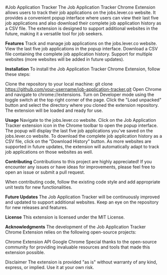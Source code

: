 #Job Application Tracker
The Job Application Tracker Chrome Extension allows users to track their job applications on the jobs.lever.co website. It provides a convenient popup interface where users can view their last five job applications and also download their complete job application history as a CSV file. The extension is designed to support additional websites in the future, making it a versatile tool for job seekers.

**Features**
Track and manage job applications on the jobs.lever.co website.
View the last five job applications in the popup interface.
Download a CSV file containing the complete job application history.
Support for multiple websites (more websites will be added in future updates).

**Installation**
To install the Job Application Tracker Chrome Extension, follow these steps:

Clone the repository to your local machine:
git clone https://github.com/your-username/job-application-tracker.git
Open Chrome and navigate to chrome://extensions.
Turn on Developer mode using the toggle switch at the top right corner of the page.
Click the "Load unpacked" button and select the directory where you cloned the extension repository.
The extension will be loaded and ready for use.

**Usage**
Navigate to the jobs.lever.co website.
Click on the Job Application Tracker extension icon in the Chrome toolbar to open the popup interface.
The popup will display the last five job applications you've saved on the jobs.lever.co website.
To download the complete job application history as a CSV file, click on the "Download History" button.
As more websites are supported in future updates, the extension will automatically adapt to track job applications on those websites as well.

**Contributing**
Contributions to this project are highly appreciated! If you encounter any issues or have ideas for improvements, please feel free to open an issue or submit a pull request.

When contributing code, follow the existing code style and add appropriate unit tests for new functionalities.

**Future Updates**
The Job Application Tracker will be continuously improved and updated to support additional websites. Keep an eye on the repository for new releases and features.

**License**
This extension is licensed under the MIT License.

**Acknowledgments**
The development of the Job Application Tracker Chrome Extension relies on the following open-source projects:

Chrome Extension API
Google Chrome
Special thanks to the open-source community for providing invaluable resources and tools that made this extension possible.

Disclaimer
The extension is provided "as is" without warranty of any kind, express, or implied. Use it at your own risk.
